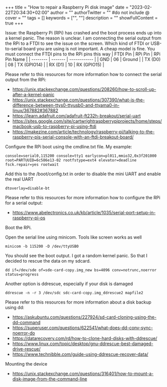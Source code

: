 +++
title = "How to repair a Raspberry Pi disk image"
date = "2023-02-22T20:34:30+02:00"
author = ""
authorTwitter = "" #do not include @
cover = ""
tags = []
keywords = ["", ""]
description = ""
showFullContent = true
+++

Issue: the Raspberry Pi (RPi) has crashed and the boot process ends up into a kernel panic. The reason is unclear.
I am connecting the serial output from the RPi to a FTDI to see the issue on the screen. Which kind of FTDI or USB-to-serial board you are using is not important. A cheap model is fine.
You must connect the FTDI pins to the RPi pins this way
| FTDI Pin | RPi Pin | RPi Pin Name | 
| -------- | ------- | ------------ |
| GND      | 06      | Ground       |
| TX (D0)  | 08      | TX (GPIO14)  |
| RX (D1)  | 10      | RX (GPIO15)  |

Please refer to this resources for more information how to connect the serial output from the RPi:
* https://unix.stackexchange.com/questions/208260/how-to-scroll-up-after-a-kernel-panic
* https://unix.stackexchange.com/questions/307390/what-is-the-difference-between-ttys0-ttyusb0-and-ttyama0-in-linux/367882#367882
* https://learn.adafruit.com/adafruit-ft232h-breakout/serial-uart
* https://sites.google.com/site/cartwrightraspberrypiprojects/home/steps/macbook-usb-to-raspberry-pi-using-ftdi
* https://makezine.com/article/technology/raspberry-pi/talking-to-the-raspberry-pis-serial-console-with-an-ftdi-breakout-board/

Configure the RPi boot using the cmdline.txt file. My example:
```
console=serial0,115200 console=tty1 earlycon=pl011,mmio32,0x3f201000 root=PARTUUID=6c586e13-02 rootfstype=ext4 elevator=deadline fsck.repair=yes rootwait
```

Add this to the /boot/config.txt in order to disable the mini UART and enable the real UART
```
dtoverlay=disable-bt
```

Please refer to this resources for more information how to configure the RPi for a serial output:
* https://www.abelectronics.co.uk/kb/article/1035/serial-port-setup-in-raspberry-pi-os


Boot the RPi.

Open the serial line using minicom. Tools like screen works as well
```
minicom -b 115200 -D /dev/ttyUSB0
```

You should see the boot output. I got a random kernel panic. So that I decided to rescue the data on my sdcard.
```
dd if=/dev/sde of=sde-card-copy.img_new bs=4096 conv=notrunc,noerror status=progress
```

Another option is ddrescue, especially if your disk is damaged

```
ddrescue -n -r 3 /dev/sdc sdc-card-copy.img_ddrescue2 mapfile2
```

Please refer to this resources for more information about a disk backup using dd:
* https://askubuntu.com/questions/227924/sd-card-cloning-using-the-dd-command
* https://superuser.com/questions/622541/what-does-dd-conv-sync-noerror-do
* https://datarecovery.com/rd/how-to-clone-hard-disks-with-ddrescue/
* https://www.linux.com/topic/desktop/gnu-ddrescue-best-damaged-drive-rescue/
* https://www.technibble.com/guide-using-ddrescue-recover-data/

Mounting the device

* https://unix.stackexchange.com/questions/316401/how-to-mount-a-disk-image-from-the-command-line

